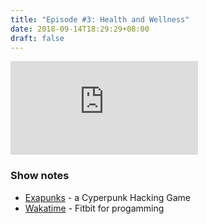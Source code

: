 ```yaml
---
title: "Episode #3: Health and Wellness"
date: 2018-09-14T18:29:29+08:00
draft: false
---
```


<div class="iframe-container">
<iframe class="video" src="https://www.youtube.com/embed/AZg27AR2tvE?rel=0&amp;showinfo=0" frameborder="0" allow="autoplay; encrypted-media" allowfullscreen></iframe>
</div>

### Show notes

* [Exapunks](http://www.zachtronics.com/exapunks/) - a Cyperpunk Hacking Game
* [Wakatime](https://wakatime.com) - Fitbit for progamming
